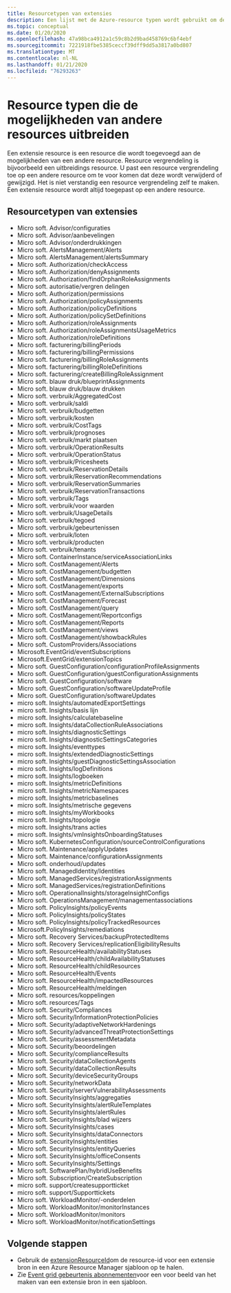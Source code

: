 ```yaml
---
title: Resourcetypen van extensies
description: Een lijst met de Azure-resource typen wordt gebruikt om de mogelijkheden van andere resource typen uit te breiden.
ms.topic: conceptual
ms.date: 01/20/2020
ms.openlocfilehash: 47a98bca4912a1c59c8b2d9bad458769c6bf4ebf
ms.sourcegitcommit: 7221918fbe5385ceccf39dff9dd5a3817a0bd807
ms.translationtype: MT
ms.contentlocale: nl-NL
ms.lasthandoff: 01/21/2020
ms.locfileid: "76293263"
---
```

# <a name="resource-types-that-extend-capabilities-of-other-resources"></a>Resource typen die de mogelijkheden van andere resources uitbreiden

Een extensie resource is een resource die wordt toegevoegd aan de mogelijkheden van een andere resource. Resource vergrendeling is bijvoorbeeld een uitbreidings resource. U past een resource vergrendeling toe op een andere resource om te voor komen dat deze wordt verwijderd of gewijzigd. Het is niet verstandig een resource vergrendeling zelf te maken. Een extensie resource wordt altijd toegepast op een andere resource.

## <a name="extension-resource-types"></a>Resourcetypen van extensies

- Micro soft. Advisor/configuraties
- Micro soft. Advisor/aanbevelingen
- Micro soft. Advisor/onderdrukkingen
- Micro soft. AlertsManagement/Alerts
- Micro soft. AlertsManagement/alertsSummary
- Micro soft. Authorization/checkAccess
- Micro soft. Authorization/denyAssignments
- Micro soft. Authorization/findOrphanRoleAssignments
- Micro soft. autorisatie/vergren delingen
- Micro soft. Authorization/permissions
- Micro soft. Authorization/policyAssignments
- Micro soft. Authorization/policyDefinitions
- Micro soft. Authorization/policySetDefinitions
- Micro soft. Authorization/roleAssignments
- Micro soft. Authorization/roleAssignmentsUsageMetrics
- Micro soft. Authorization/roleDefinitions
- Micro soft. facturering/billingPeriods
- Micro soft. facturering/billingPermissions
- Micro soft. facturering/billingRoleAssignments
- Micro soft. facturering/billingRoleDefinitions
- Micro soft. facturering/createBillingRoleAssignment
- Micro soft. blauw druk/blueprintAssignments
- Micro soft. blauw druk/blauw drukken
- Micro soft. verbruik/AggregatedCost
- Micro soft. verbruik/saldi
- Micro soft. verbruik/budgetten
- Micro soft. verbruik/kosten
- Micro soft. verbruik/CostTags
- Micro soft. verbruik/prognoses
- Micro soft. verbruik/markt plaatsen
- Micro soft. verbruik/OperationResults
- Micro soft. verbruik/OperationStatus
- Micro soft. verbruik/Pricesheets
- Micro soft. verbruik/ReservationDetails
- Micro soft. verbruik/ReservationRecommendations
- Micro soft. verbruik/ReservationSummaries
- Micro soft. verbruik/ReservationTransactions
- Micro soft. verbruik/Tags
- Micro soft. verbruik/voor waarden
- Micro soft. verbruik/UsageDetails
- Micro soft. verbruik/tegoed
- Micro soft. verbruik/gebeurtenissen
- Micro soft. verbruik/loten
- Micro soft. verbruik/producten
- Micro soft. verbruik/tenants
- Micro soft. ContainerInstance/serviceAssociationLinks
- Micro soft. CostManagement/Alerts
- Micro soft. CostManagement/budgetten
- Micro soft. CostManagement/Dimensions
- Micro soft. CostManagement/exports
- Micro soft. CostManagement/ExternalSubscriptions
- Micro soft. CostManagement/Forecast
- Micro soft. CostManagement/query
- Micro soft. CostManagement/Reportconfigs
- Micro soft. CostManagement/Reports
- Micro soft. CostManagement/views
- Micro soft. CostManagement/showbackRules
- Micro soft. CustomProviders/Associations
- Microsoft.EventGrid/eventSubscriptions
- Microsoft.EventGrid/extensionTopics
- Micro soft. GuestConfiguration/configurationProfileAssignments
- Micro soft. GuestConfiguration/guestConfigurationAssignments
- Micro soft. GuestConfiguration/software
- Micro soft. GuestConfiguration/softwareUpdateProfile
- Micro soft. GuestConfiguration/softwareUpdates
- micro soft. Insights/automatedExportSettings
- micro soft. Insights/basis lijn
- micro soft. Insights/calculatebaseline
- micro soft. Insights/dataCollectionRuleAssociations
- micro soft. Insights/diagnosticSettings
- micro soft. Insights/diagnosticSettingsCategories
- micro soft. Insights/eventtypes
- micro soft. Insights/extendedDiagnosticSettings
- micro soft. Insights/guestDiagnosticSettingsAssociation
- micro soft. Insights/logDefinitions
- micro soft. Insights/logboeken
- micro soft. Insights/metricDefinitions
- micro soft. Insights/metricNamespaces
- micro soft. Insights/metricbaselines
- micro soft. Insights/metrische gegevens
- micro soft. Insights/myWorkbooks
- micro soft. Insights/topologie
- micro soft. Insights/trans acties
- micro soft. Insights/vmInsightsOnboardingStatuses
- Micro soft. KubernetesConfiguration/sourceControlConfigurations
- Micro soft. Maintenance/applyUpdates
- Micro soft. Maintenance/configurationAssignments
- Micro soft. onderhoud/updates
- Micro soft. ManagedIdentity/Identities
- Micro soft. ManagedServices/registrationAssignments
- Micro soft. ManagedServices/registrationDefinitions
- Micro soft. OperationalInsights/storageInsightConfigs
- Micro soft. OperationsManagement/managementassociations
- Micro soft. PolicyInsights/policyEvents
- Micro soft. PolicyInsights/policyStates
- Micro soft. PolicyInsights/policyTrackedResources
- Microsoft.PolicyInsights/remediations
- Micro soft. Recovery Services/backupProtectedItems
- Micro soft. Recovery Services/replicationEligibilityResults  
- Micro soft. ResourceHealth/availabilityStatuses
- Micro soft. ResourceHealth/childAvailabilityStatuses
- Micro soft. ResourceHealth/childResources
- Micro soft. ResourceHealth/Events
- Micro soft. ResourceHealth/impactedResources
- Micro soft. ResourceHealth/meldingen
- Micro soft. resources/koppelingen
- Micro soft. resources/Tags
- Micro soft. Security/Compliances
- Micro soft. Security/InformationProtectionPolicies
- Micro soft. Security/adaptiveNetworkHardenings
- Micro soft. Security/advancedThreatProtectionSettings
- Micro soft. Security/assessmentMetadata
- Micro soft. Security/beoordelingen
- Micro soft. Security/complianceResults
- Micro soft. Security/dataCollectionAgents
- Micro soft. Security/dataCollectionResults
- Micro soft. Security/deviceSecurityGroups
- Micro soft. Security/networkData
- Micro soft. Security/serverVulnerabilityAssessments
- Micro soft. SecurityInsights/aggregaties
- Micro soft. SecurityInsights/alertRuleTemplates
- Micro soft. SecurityInsights/alertRules
- Micro soft. SecurityInsights/blad wijzers
- Micro soft. SecurityInsights/cases
- Micro soft. SecurityInsights/dataConnectors
- Micro soft. SecurityInsights/entities
- Micro soft. SecurityInsights/entityQueries
- Micro soft. SecurityInsights/officeConsents
- Micro soft. SecurityInsights/Settings
- Micro soft. SoftwarePlan/hybridUseBenefits
- Micro soft. Subscription/CreateSubscription
- micro soft. support/createsupportticket
- micro soft. support/Supporttickets
- Micro soft. WorkloadMonitor/-onderdelen
- Micro soft. WorkloadMonitor/monitorInstances
- Micro soft. WorkloadMonitor/monitors
- Micro soft. WorkloadMonitor/notificationSettings

## <a name="next-steps"></a>Volgende stappen

- Gebruik de [extensionResourceId](template-functions-resource.md#extensionresourceid)om de resource-id voor een extensie bron in een Azure Resource Manager sjabloon op te halen.
- Zie [Event grid gebeurtenis abonnementen](/azure/templates/microsoft.eventgrid/2019-06-01/eventsubscriptions)voor een voor beeld van het maken van een extensie bron in een sjabloon.
